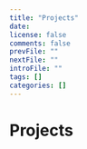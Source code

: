 ```yaml
---
title: "Projects"
date:
license: false
comments: false
prevFile: ""
nextFile: ""
introFile: ""
tags: []
categories: []
---
```


# Projects
